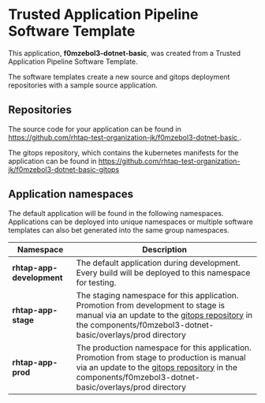 # Trusted Application Pipeline Software Template

This application, **f0mzebol3-dotnet-basic**, was created from a Trusted Application Pipeline Software Template.

The software templates create a new source and gitops deployment repositories with a sample source application. 

## Repositories

The source code for your application can be found in [https://github.com/rhtap-test-organization-jk/f0mzebol3-dotnet-basic ](https://github.com/rhtap-test-organization-jk/f0mzebol3-dotnet-basic ).
 
The gitops repository, which contains the kubernetes manifests for the application can be found in 
[https://github.com/rhtap-test-organization-jk/f0mzebol3-dotnet-basic-gitops ](https://github.com/rhtap-test-organization-jk/f0mzebol3-dotnet-basic-gitops ) 

## Application namespaces 

The default application will be found in the following namespaces. Applications can be deployed into unique namespaces or multiple software templates can also bet generated into the same group namespaces.  

|  Namespace   |  Description   |  
| -------- | -------- |   
| **rhtap-app-development** | The default application during development. Every build will be deployed to this namespace for testing. | 
| **rhtap-app-stage** | The staging namespace for this application. Promotion from development to stage is manual via an update to the [gitops repository](https://github.com/rhtap-test-organization-jk/f0mzebol3-dotnet-basic-gitops ) in the components/f0mzebol3-dotnet-basic/overlays/prod directory |  
| **rhtap-app-prod** | The production namespace for this application. Promotion from stage to production is manual via an update to the [gitops repository](https://github.com/rhtap-test-organization-jk/f0mzebol3-dotnet-basic-gitops ) in the components/f0mzebol3-dotnet-basic/overlays/prod directory | 